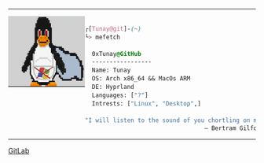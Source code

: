 <hr>


<div style="display:block;text-align:left"><img align="left" src="LINUX_S.png" border="0" style="width:156px;">

```  css

┌[Tunay@git]-(~)
└> mefetch

  0xTunay@GitHub
  -----------------
  Name: Tunay
  OS: Arch x86_64 && MacOs ARM
  DE: Hyprland
  Languages: ["?"]
  Intrests: ["Linux", "Desktop",]
  
"I will listen to the sound of you chortling on my balls."
                                  – Bertram Gilfoyle
```
<hr>

<a href = "www.gitlab.com/0xTunay">GitLab</a>
